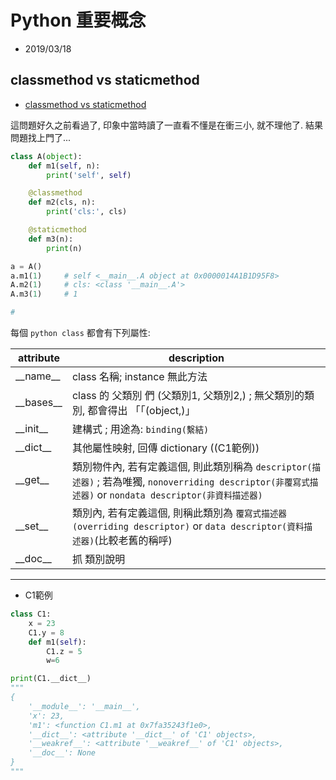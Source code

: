 # Python 重要概念

- 2019/03/18


## classmethod vs staticmethod

- [classmethod vs staticmethod](https://zhuanlan.zhihu.com/p/28010894)

這問題好久之前看過了, 印象中當時讀了一直看不懂是在衝三小, 就不理他了. 結果問題找上門了...


```py
class A(object):
    def m1(self, n):
        print('self', self)

    @classmethod
    def m2(cls, n):
        print('cls:', cls)

    @staticmethod
    def m3(n):
        print(n)

a = A()
a.m1(1)     # self <__main__.A object at 0x0000014A1B1D95F8>
A.m2(1)     # cls: <class '__main__.A'>
A.m3(1)     # 1

#
```

每個 `python class` 都會有下列屬性:

attribute     | description
------------- | -------------------------
\_\_name__    | class 名稱; instance 無此方法
\_\_bases__   | class 的 父類別 們 (父類別1, 父類別2,) ; 無父類別的類別, 都會得出 「「(object,)」
\_\_init__    | 建構式 ; 用途為: `binding(繫結)`
\_\_dict__    | 其他屬性映射, 回傳 dictionary ((C1範例))
\_\_get__     | 類別物件內, 若有定義這個, 則此類別稱為 `descriptor(描述器)` ; 若為唯獨, `nonoverriding descriptor(非覆寫式描述器)` or `nondata descriptor(非資料描述器)`
\_\_set__     | 類別內, 若有定義這個, 則稱此類別為 `覆寫式描述器(overriding descriptor)` or `data descriptor(資料描述器)`(比較老舊的稱呼)
\_\_doc__     | 抓 類別說明

----------------------------------------------------------

- C1範例

```python
class C1:
    x = 23
    C1.y = 8
    def m1(self):
        C1.z = 5
        w=6

print(C1.__dict__)
"""
{
    '__module__': '__main__',
    'x': 23,
    'm1': <function C1.m1 at 0x7fa35243f1e0>,
    '__dict__': <attribute '__dict__' of 'C1' objects>,
    '__weakref__': <attribute '__weakref__' of 'C1' objects>,
    '__doc__': None
}
"""
```
